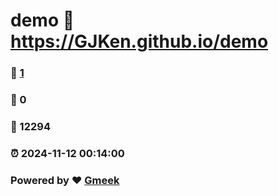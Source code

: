 # demo :link: https://GJKen.github.io/demo 
### :page_facing_up: [1](https://GJKen.github.io/demo/tag.html) 
### :speech_balloon: 0 
### :hibiscus: 12294 
### :alarm_clock: 2024-11-12 00:14:00 
### Powered by :heart: [Gmeek](https://github.com/Meekdai/Gmeek)
